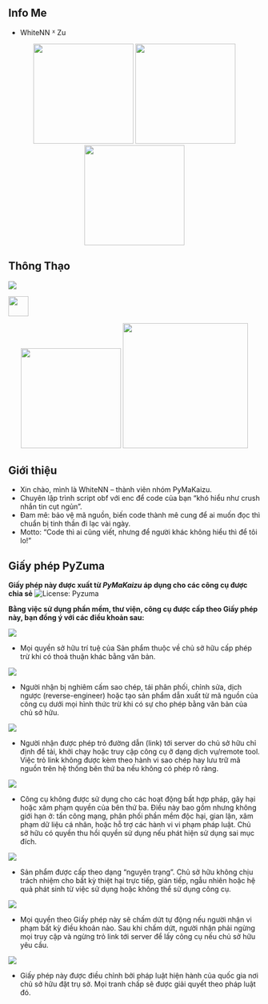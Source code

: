 ## Info Me 
 - WhiteNN ᕁ Zu

<p align="center">
  <img src="https://media0.giphy.com/media/78XCFBGOlS6keY1Bil/giphy.gif" width="200"/>
  <img src="https://media.giphy.com/media/v1.Y2lkPWVjZjA1ZTQ3OTlycHZ5OXh1c2hmZm1zcXVocDQzMHg3am9tYWZpaWhtOXAwandxZyZlcD12MV9naWZzX3JlbGF0ZWQmY3Q9Zw/jBOOXxSJfG8kqMxT11/giphy.gif" width="200"/>
  <img src="https://media.giphy.com/media/v1.Y2lkPWVjZjA1ZTQ3OTlycHZ5OXh1c2hmZm1zcXVocDQzMHg3am9tYWZpaWhtOXAwandxZyZlcD12MV9naWZzX3JlbGF0ZWQmY3Q9Zw/OLPQ6z2hlHmwFc4Hso/giphy.gif" width="200"/>
</p>



## Thông Thạo

![](https://img.shields.io/badge/-Python-3776AB?logo=python&logoColor=cyan)

<p align="left">
  <img src="https://cdn.jsdelivr.net/gh/devicons/devicon/icons/python/python-original.svg" width="40"/>
</p>
<p align="center">
 <img src="https://media.giphy.com/media/v1.Y2lkPWVjZjA1ZTQ3OTlycHZ5OXh1c2hmZm1zcXVocDQzMHg3am9tYWZpaWhtOXAwandxZyZlcD12MV9naWZzX3JlbGF0ZWQmY3Q9Zw/MD0svLSDeudszrNrp0/giphy.gif" width="200"/>
 <img src="https://media.giphy.com/media/v1.Y2lkPWVjZjA1ZTQ3OTlycHZ5OXh1c2hmZm1zcXVocDQzMHg3am9tYWZpaWhtOXAwandxZyZlcD12MV9naWZzX3JlbGF0ZWQmY3Q9Zw/nEFaVNgFGGRQdWbmRq/giphy.gif" width="250"/>
</p>

## Giới thiệu
 - Xin chào, mình là WhiteNN – thành viên nhóm PyMaKaizu.
 - Chuyên lập trình script obf với enc để code của bạn “khó hiểu như crush nhắn tin cụt ngủn”.
 - Đam mê: bảo vệ mã nguồn, biến code thành mê cung để ai muốn đọc thì chuẩn bị tinh thần đi lạc vài ngày.
 - Motto: “Code thì ai cũng viết, nhưng để người khác không hiểu thì để tôi lo!”


## Giấy phép PyZuma
**Giấy phép này được xuất từ *PyMaKaizu* áp dụng cho các công cụ được chia sẻ**
![License: Pyzuma](https://img.shields.io/badge/License-Pyzuma-ff1493?style=for-the-badge&labelColor=d3d3d3)

**Bằng việc sử dụng phần mềm, thư viện, công cụ được cấp theo Giấy phép này, bạn đồng ý với các điều khoản sau:**

![](https://img.shields.io/badge/Quyền_Sở_Hữu-0000ff)

 - Mọi quyền sở hữu trí tuệ của Sản phẩm thuộc về chủ sở hữu cấp phép trừ khi có thoả thuận khác bằng văn bản.

![](https://img.shields.io/badge/Cấm_sao_chép_và_chỉnh_sửa-0000ff)

 - Người nhận bị nghiêm cấm sao chép, tái phân phối, chỉnh sửa, dịch ngược (reverse-engineer) hoặc tạo sản phẩm dẫn xuất từ mã nguồn của công cụ dưới mọi hình thức trừ khi có sự cho phép bằng văn bản của chủ sở hữu.

![](https://img.shields.io/badge/Cho_phép_requests_tới_link-0000ff)

 - Người nhận được phép trỏ đường dẫn (link) tới server do chủ sở hữu chỉ định để tải, khởi chạy hoặc truy cập công cụ ở dạng dịch vụ/remote tool. Việc trỏ link không được kèm theo hành vi sao chép hay lưu trữ mã nguồn trên hệ thống bên thứ ba nếu không có phép rõ ràng.

![](https://img.shields.io/badge/Cấm_sử_dung_sai_trái-0000ff)

 - Công cụ không được sử dụng cho các hoạt động bất hợp pháp, gây hại hoặc xâm phạm quyền của bên thứ ba. Điều này bao gồm nhưng không giới hạn ở: tấn công mạng, phân phối phần mềm độc hại, gian lận, xâm phạm dữ liệu cá nhân, hoặc hỗ trợ các hành vi vi phạm pháp luật. Chủ sở hữu có quyền thu hồi quyền sử dụng nếu phát hiện sử dụng sai mục đích.

![](https://img.shields.io/badge/Miễn_trừ_và_giới_hạn_trách_nhiệm-0000ff)

 - Sản phẩm được cấp theo dạng “nguyên trạng”. Chủ sở hữu không chịu trách nhiệm cho bất kỳ thiệt hại trực tiếp, gián tiếp, ngẫu nhiên hoặc hệ quả phát sinh từ việc sử dụng hoặc không thể sử dụng công cụ.

![](https://img.shields.io/badge/Chấm_dứt-0000ff)

 - Mọi quyền theo Giấy phép này sẽ chấm dứt tự động nếu người nhận vi phạm bất kỳ điều khoản nào. Sau khi chấm dứt, người nhận phải ngừng mọi truy cập và ngừng trỏ link tới server để lấy công cụ nếu chủ sở hữu yêu cầu.

![](https://img.shields.io/badge/Luật_áp_dụng-0000ff)

 - Giấy phép này được điều chỉnh bởi pháp luật hiện hành của quốc gia nơi chủ sở hữu đặt trụ sở. Mọi tranh chấp sẽ được giải quyết theo pháp luật đó.
